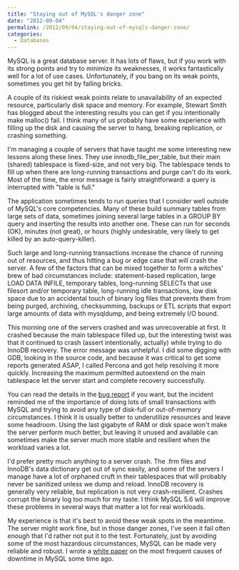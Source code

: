 ```yaml
---
title: "Staying out of MySQL's danger zone"
date: "2012-09-04"
permalink: /2012/09/04/staying-out-of-mysqls-danger-zone/
categories:
  - Databases
---
```

MySQL is a great database server. It has lots of flaws, but if you work with its strong points and try to minimize its weaknesses, it works fantastically well for a lot of use cases. Unfortunately, if you bang on its weak points, sometimes you get hit by falling bricks.

A couple of its riskiest weak points relate to unavailability of an expected resource, particularly disk space and memory. For example, Stewart Smith has blogged about the interesting results you can get if you intentionally make malloc() fail. I think many of us probably have some experience with filling up the disk and causing the server to hang, breaking replication, or crashing something.

I'm managing a couple of servers that have taught me some interesting new lessons along these lines. They use innodb\_file\_per_table, but their main (shared) tablespace is fixed-size, and not very big. The tablespace tends to fill up when there are long-running transactions and purge can't do its work. Most of the time, the error message is fairly straightforward: a query is interrupted with "table is full."

The application sometimes tends to run queries that I consider well outside of MySQL's core competencies. Many of these build summary tables from large sets of data, sometimes joining several large tables in a GROUP BY query and inserting the results into another one. These can run for seconds (OK), minutes (not great), or hours (highly undesirable, very likely to get killed by an auto-query-killer).

Such large and long-running transactions increase the chance of running out of resources, and thus hitting a bug or edge case that will crash the server. A few of the factors that can be mixed together to form a witches' brew of bad circumstances include: statement-based replication, large LOAD DATA INFILE, temporary tables, long-running SELECTs that use filesort and/or temporary table, long-running idle transactions, low disk space due to an accidental touch of binary log files that prevents them from being purged, archiving, checksumming, backups or ETL scripts that export large amounts of data with mysqldump, and being extremely I/O bound.

This morning one of the servers crashed and was unrecoverable at first. It crashed because the main tablespace filled up, but the interesting twist was that it continued to crash (assert intentionally, actually) while trying to do InnoDB recovery. The error message was unhelpful. I did some digging with GDB, looking in the source code, and because it was critical to get some reports generated ASAP, I called Percona and got help resolving it more quickly. Increasing the maximum permitted autoextend on the main tablespace let the server start and complete recovery successfully.

You can read the details in the [bug report][1] if you want, but the incident reminded me of the importance of doing lots of small transactions with MySQL and trying to avoid any type of disk-full or out-of-memory circumstances. I think it is usually better to underutilize resources and leave some headroom. Using the last gigabyte of RAM or disk space won't make the server perform much better, but leaving it unused and available can sometimes make the server much more stable and resilient when the workload varies a lot.

I'd prefer pretty much anything to a server crash. The .frm files and InnoDB's data dictionary get out of sync easily, and some of the servers I manage have a lot of orphaned cruft in their tablespaces that will probably never be sanitized unless we dump and reload. InnoDB recovery is generally very reliable, but replication is not very crash-resilient. Crashes corrupt the binary log too much for my taste. I think MySQL 5.6 will improve these problems in several ways that matter a lot for real workloads.

My experience is that it's best to avoid these weak spots in the meantime. The server might work fine, but in those danger zones, I've seen it fail often enough that I'd rather not put it to the test. Fortunately, just by avoiding some of the most hazardous circumstances, MySQL can be made very reliable and robust. I wrote a [white paper][2] on the most frequent causes of downtime in MySQL some time ago.

 [1]: http://bugs.mysql.com/?id=66683
 [2]: http://www.percona.com/about-us/mysql-white-paper/causes-of-downtime-in-production-mysql-servers
